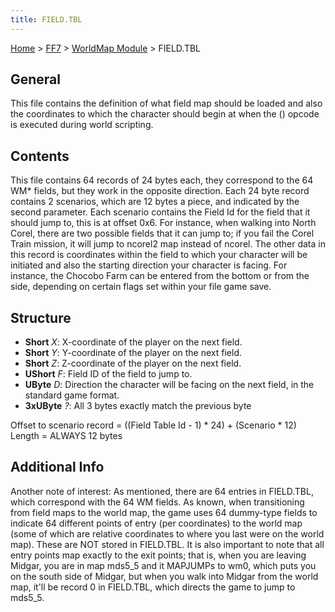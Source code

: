 ```yaml
---
title: FIELD.TBL
---
```


[Home](/ff7-flat-wiki/Main%20Page.md) > [FF7](/ff7-flat-wiki/FF7.md) > [WorldMap Module](/ff7-flat-wiki/FF7/WorldMap%20Module.md) > FIELD.TBL

## General

This file contains the definition of what field map should be loaded and
also the coordinates to which the character should begin at when the ()
opcode is executed during world scripting.

## Contents

This file contains 64 records of 24 bytes each, they correspond to the
64 WM\* fields, but they work in the opposite direction. Each 24 byte
record contains 2 scenarios, which are 12 bytes a piece, and indicated
by the second parameter. Each scenario contains the Field Id for the
field that it should jump to, this is at offset 0x6. For instance, when
walking into North Corel, there are two possible fields that it can jump
to; if you fail the Corel Train mission, it will jump to ncorel2 map
instead of ncorel. The other data in this record is coordinates within
the field to which your character will be initiated and also the
starting direction your character is facing. For instance, the Chocobo
Farm can be entered from the bottom or from the side, depending on
certain flags set within your file game save.

## Structure

-   **Short** *X*: X-coordinate of the player on the next field.
-   **Short** *Y*: Y-coordinate of the player on the next field.
-   **Short** *Z*: Z-coordinate of the player on the next field.
-   **UShort** *F*: Field ID of the field to jump to.
-   **UByte** *D*: Direction the character will be facing on the next
    field, in the standard game format.
-   **3xUByte** *?*: All 3 bytes exactly match the previous byte

Offset to scenario record = ((Field Table Id - 1) \* 24) + (Scenario \*
12) Length = ALWAYS 12 bytes

## Additional Info

Another note of interest: As mentioned, there are 64 entries in
FIELD.TBL, which correspond with the 64 WM fields. As known, when
transitioning from field maps to the world map, the game uses 64
dummy-type fields to indicate 64 different points of entry (per
coordinates) to the world map (some of which are relative coordinates to
where you last were on the world map). These are NOT stored in
FIELD.TBL. It is also important to note that all entry points map
exactly to the exit points; that is, when you are leaving Midgar, you
are in map mds5\_5 and it MAPJUMPs to wm0, which puts you on the south
side of Midgar, but when you walk into Midgar from the world map, it'll
be record 0 in FIELD.TBL, which directs the game to jump to mds5\_5.
